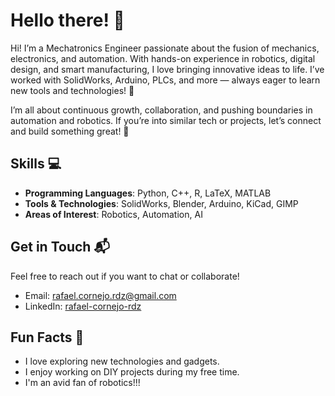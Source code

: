 # Hello there! 👋

Hi! I’m a Mechatronics Engineer passionate about the fusion of mechanics, electronics, and automation. With hands-on experience in robotics, digital design, and smart manufacturing, I love bringing innovative ideas to life. I’ve worked with SolidWorks, Arduino, PLCs, and more — always eager to learn new tools and technologies! 🌱

I’m all about continuous growth, collaboration, and pushing boundaries in automation and robotics. If you’re into similar tech or projects, let’s connect and build something great! 🚀

## Skills 💻

- **Programming Languages**: Python, C++, R, LaTeX, MATLAB
- **Tools & Technologies**: SolidWorks, Blender, Arduino, KiCad, GIMP
- **Areas of Interest**: Robotics, Automation, AI

## Get in Touch 📬

Feel free to reach out if you want to chat or collaborate!

- Email: [rafael.cornejo.rdz@gmail.com](mailto:rafael.cornejo.rdz@gmail.com)
- LinkedIn: [rafael-cornejo-rdz](https://www.linkedin.com/in/rafael-cornejo-rdz)

## Fun Facts 🎉

- I love exploring new technologies and gadgets.
- I enjoy working on DIY projects during my free time.
- I'm an avid fan of robotics!!!
